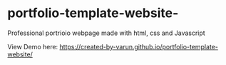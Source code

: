 # portfolio-template-website-
Professional portrioio webpage made with html, css and Javascript 

View Demo here: https://created-by-varun.github.io/portfolio-template-website/
